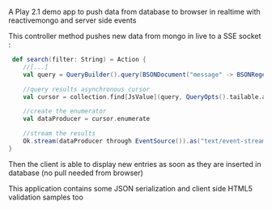 A Play 2.1 demo app to push data from database to browser in realtime with reactivemongo and server side events

This controller method pushes new data from mongo in live to a SSE socket : 

```scala
 def search(filter: String) = Action { 
    //[...]
    val query = QueryBuilder().query(BSONDocument("message" -> BSONRegex(filter, "")))

    //query results asynchronous cursor
    val cursor = collection.find[JsValue](query, QueryOpts().tailable.awaitData)

    //create the enumerator
    val dataProducer = cursor.enumerate

    //stream the results
    Ok.stream(dataProducer through EventSource()).as("text/event-stream")
}

```
Then the client is able to display new entries as soon as they are inserted in database (no pull needed from browser)

This application contains some JSON serialization and client side HTML5 validation samples too